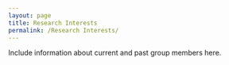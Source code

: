```yaml
---
layout: page
title: Research Interests
permalink: /Research Interests/
---
```


Include information about current and past group members here. 
